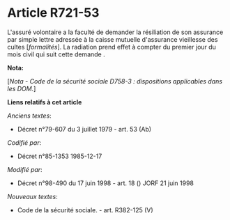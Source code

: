 # Article R721-53

L'assuré volontaire a la faculté de demander la résiliation de son assurance par simple lettre adressée à la caisse mutuelle
d'assurance vieillesse des cultes [*formalités*]. La radiation prend effet à compter du premier jour du mois civil qui suit
cette demande       .

**Nota:**

[*Nota - Code de la sécurité sociale D758-3 : dispositions applicables dans les DOM.*]

**Liens relatifs à cet article**

_Anciens textes_:

  - Décret n°79-607 du 3 juillet 1979 - art. 53 (Ab)

_Codifié par_:

  - Décret n°85-1353 1985-12-17

_Modifié par_:

  - Décret n°98-490 du 17 juin 1998 - art. 18 () JORF 21 juin 1998

_Nouveaux textes_:

  - Code de la sécurité sociale. - art. R382-125 (V)
